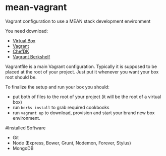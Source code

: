 mean-vagrant
============

Vagrant configuration to use a MEAN stack development environment

You need download:
- [Virtual Box](https://www.virtualbox.org/wiki/Downloads)
- [Vagrant](http://www.vagrantup.com/downloads.html)
- [ChefDK](http://getchef.com/downloads/chef-dk)
- [Vagrant Berkshelf](https://github.com/berkshelf/vagrant-berkshelf)

Vagrantfile is a main Vagrant configuration. Typically it is supposed to be placed at the root of your project. Just put it whenever you want your box root should be.

To finalize the setup and run your box you should:
- put both of files to the root of your project (it will be the root of a virtual box)
- run `berks install` to grab required cookbooks
- run `vagrant up` to download, provision and start your brand new box environment.

#Installed Software
 - Git
 - Node (Express, Bower, Grunt, Nodemon, Forever, Stylus)
 - MongoDB
